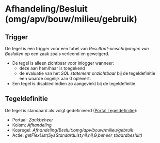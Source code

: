 # Afhandeling/Besluit (omg/apv/bouw/milieu/gebruik)

## Trigger

De tegel is een trigger voor een tabel van *Resultaat-omschrijvingen van Besluiten* op een zaak zoals verleend en geweigerd.

* De tegel is alleen zichtbaar voor inlogger wanneer:
  * deze aan hem/haar is toegekend
  * de evaluatie van het *SQL statement onzichtbaar* bij de tegeldefinitie een waarde ongelijk aan 0 oplevert.
* Een tegel is disabled indien zo aangevinkt bij de tegeldefinitie.

## Tegeldefinitie

De tegel is standaard als volgt gedefinieerd ([Portal Tegeldefinitie](/docs/instellen_inrichten/portaldefinitie/portal_tegel.md)):

* Portaal: *Zaakbeheer*
* Kolom: *Afhandeling*
* Kopregel: *Afhandeling/Besluit;omg/apv/bouw/milieu/gebruik*
* Actie: *getFlexList(SysStandardList,nil,nil,G,beheer_tbaardbesluit)*
